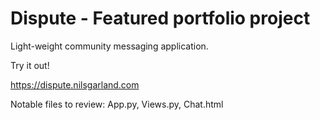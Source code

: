 # Dispute - Featured portfolio project
Light-weight community messaging application.

Try it out!


https://dispute.nilsgarland.com


Notable files to review: App.py, Views.py, Chat.html
